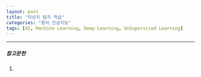 ```yaml
---
layout: post
title: "이상치 탐지 학습"
categories: "용어_인공지능"
tags: [AI, Machine Learning, Deep Learning, UnSupervised Learning]
---
```




---

##### 참고문헌

1. 
